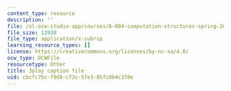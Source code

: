```yaml
---
content_type: resource
description: ''
file: /ol-ocw-studio-app/courses/6-004-computation-structures-spring-2017/cbcfc7bcf9d8cf3c5fe385fc0b4c370e_zvQPV1j7SSU.srt
file_size: 11938
file_type: application/x-subrip
learning_resource_types: []
license: https://creativecommons.org/licenses/by-nc-sa/4.0/
ocw_type: OCWFile
resourcetype: Other
title: 3play caption file
uid: cbcfc7bc-f9d8-cf3c-5fe3-85fc0b4c370e
---
```

